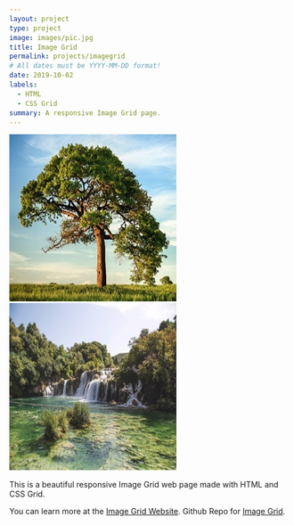 ```yaml
---
layout: project
type: project
image: images/pic.jpg
title: Image Grid
permalink: projects/imagegrid
# All dates must be YYYY-MM-DD format!
date: 2019-10-02
labels:
  - HTML
  - CSS Grid
summary: A responsive Image Grid page.
---
```


<div class="ui small rounded images">
  <img class="ui image" src="../images/pic.jpg">
  <img class="ui image" src="../images/pic1.jpg">
</div>

This is a beautiful responsive Image Grid web page made with HTML and CSS Grid.

You can learn more at the [Image Grid Website](https://pjmantoss.github.io/imageGrid/).
Github Repo for [Image Grid](https://github.com/PJMantoss/imageGrid).

